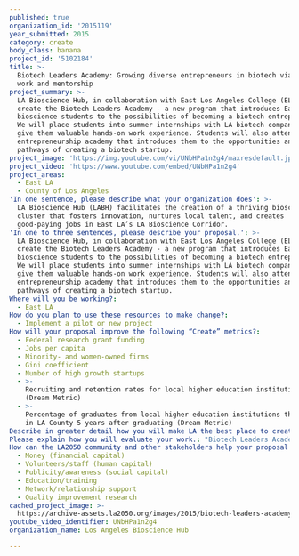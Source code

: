 ```yaml
---
published: true
organization_id: '2015119'
year_submitted: 2015
category: create
body_class: banana
project_id: '5102184'
title: >-
  Biotech Leaders Academy: Growing diverse entrepreneurs in biotech via hands-on
  work and mentorship
project_summary: >-
  LA Bioscience Hub, in collaboration with East Los Angeles College (ELAC), will
  create the Biotech Leaders Academy - a new program that introduces East LA’s
  bioscience students to the possibilities of becoming a biotech entrepreneur.
  We will place students into summer internships with LA biotech companies to
  give them valuable hands-on work experience. Students will also attend an
  entrepreneurship academy that introduces them to the opportunities and
  pathways of creating a biotech startup.
project_image: 'https://img.youtube.com/vi/UNbHPa1n2g4/maxresdefault.jpg'
project_video: 'https://www.youtube.com/embed/UNbHPa1n2g4'
project_areas:
  - East LA
  - County of Los Angeles
'In one sentence, please describe what your organization does': >-
  LA Bioscience Hub (LABH) facilitates the creation of a thriving bioscience
  cluster that fosters innovation, nurtures local talent, and creates
  good-paying jobs in East LA’s LA Bioscience Corridor.
'In one to three sentences, please describe your proposal.': >-
  LA Bioscience Hub, in collaboration with East Los Angeles College (ELAC), will
  create the Biotech Leaders Academy - a new program that introduces East LA’s
  bioscience students to the possibilities of becoming a biotech entrepreneur.
  We will place students into summer internships with LA biotech companies to
  give them valuable hands-on work experience. Students will also attend an
  entrepreneurship academy that introduces them to the opportunities and
  pathways of creating a biotech startup.
Where will you be working?:
  - East LA
How do you plan to use these resources to make change?:
  - Implement a pilot or new project
How will your proposal improve the following “Create” metrics?:
  - Federal research grant funding
  - Jobs per capita
  - Minority- and women-owned firms
  - Gini coefficient
  - Number of high growth startups
  - >-
    Recruiting and retention rates for local higher education institutions
    (Dream Metric)
  - >-
    Percentage of graduates from local higher education institutions that remain
    in LA County 5 years after graduating (Dream Metric)
Describe in greater detail how you will make LA the best place to create.: "LA Bioscience Hub (LABH) will help make LA the best place to create by fostering the next generation of diverse biotech entrepreneurs in our region. \r\n\r\nBiotech is an industry of the future. It steadily expanded in LA County during the recession and continues to outpace many sectors in job growth today. Careers in the bioscience industry tend to pay family-supporting wages, providing an opportunity for low-income communities of color to enter the middle class. Given the sector’s strength in our region, LABH wants to ensure that this industry reflects the diversity and dynamism of Los Angeles. To help achieve this vision and make LA the best place to create, we are launching the Biotech Leaders Academy.\r\n\r\nThe Biotech Leaders Academy has two key components: (1) an entrepreneurship academy and (2) providing students with paid internships at local biotech firms. \r\n\r\nThe entrepreneurship academy will expose students from diverse backgrounds to the spectrum of career pathways available to them after they’ve completed their education. Our academy will equip students with the tools they’ll need to begin a career in biotechnology and empower them to pursue entrepreneurial opportunities. Through the Biotech Leaders Academy, we will cultivate our region’s next generation of local bioscience company founders, CEOs, COOs, and CTOs. We’ll foster entrepreneurship through learning modules that cover a variety of topics, including tech transfer, moving research from the lab to commercialization, securing capital, and building a team for success. Students will meet local entrepreneurs and get connected to local resources to ensure their success here in LA. \r\n\r\nThe second component of the Biotech Leaders Academy is our summer internship placement program. LABH will connect students to paid industry internships that provide hands-on work experience in this competitive field. The internship component will be modeled after work study programs, with LABH and participating biotech companies funding student internships jointly. This will ensure meaningful industry engagement and enable a broad spectrum of firms – from first stage startups to major industry leaders – to participate.  \r\n\r\nThe Biotech Leaders Academy will nurture and expand our region’s entrepreneurial and innovation economy. By creating opportunities for populations that are underrepresented in the biotech industry, we will develop a more inclusive local economy and we will help make LA the best place to create."
Please explain how you will evaluate your work.: "Biotech Leaders Academy aims to 1) introduce students to biotech entrepreneurship and inspire them to start their own companies; 2) create meaningful, long-term partnerships between academic institutions and local biotech companies. \r\n\r\nTo measure our success based on the following:\r\n- Number of students participating in the program and number of student applicants\r\n- Students’ comfort with the basics skills and areas of entrepreneurship\r\n- Employer satisfaction with program\r\n- Percent of employers that are interested in providing internships for future cohorts\r\n- Percent of internship positions that are extended into the school year\r\n- Percent of interns that are invited for additional opportunities with their summer employer\r\n- Number of students who go on to pursue entrepreneurial endeavors\r\n\r\nWe will the program's survey students, employers, and instructors before, during, and after the program. In addition, we will gather feedback through group and one-on-one discussions."
How can the LA2050 community and other stakeholders help your proposal succeed?:
  - Money (financial capital)
  - Volunteers/staff (human capital)
  - Publicity/awareness (social capital)
  - Education/training
  - Network/relationship support
  - Quality improvement research
cached_project_image: >-
  https://archive-assets.la2050.org/images/2015/biotech-leaders-academy-growing-diverse-entrepreneurs-in-biotech-via-hands-on-work-and-mentorship/img.youtube.com/vi/UNbHPa1n2g4/maxresdefault.jpg
youtube_video_identifier: UNbHPa1n2g4
organization_name: Los Angeles Bioscience Hub

---
```

